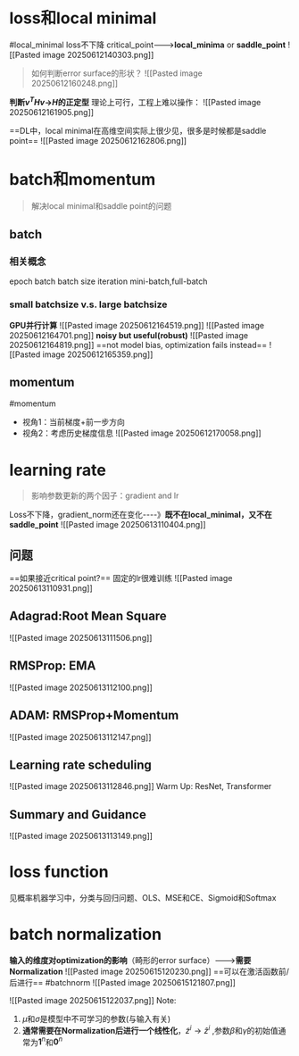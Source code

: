 # loss和local minimal
#local_minimal
loss不下降 critical_point--->**local_minima** or **saddle_point**
![[Pasted image 20250612140303.png]]

> 如何判断error surface的形状？
![[Pasted image 20250612160248.png]]

**判断$v^THv$->$H$的正定型**
理论上可行，工程上难以操作：
![[Pasted image 20250612161905.png]]

==DL中，local minimal在高维空间实际上很少见，很多是时候都是saddle point==
![[Pasted image 20250612162806.png]]

# batch和momentum
> 解决local minimal和saddle point的问题
## batch
### 相关概念
epoch
batch
batch size
iteration
mini-batch,full-batch
### small batchsize v.s. large batchsize
**GPU并行计算**
![[Pasted image 20250612164519.png]]
![[Pasted image 20250612164701.png]]
**noisy but useful(robust)**
![[Pasted image 20250612164819.png]]
==not model bias, optimization fails instead==
![[Pasted image 20250612165359.png]]
## momentum
#momentum
* 视角1：当前梯度+前一步方向
* 视角2：考虑历史梯度信息
![[Pasted image 20250612170058.png]]

# learning rate
> 影响参数更新的两个因子：gradient and lr

Loss不下降，gradient_norm还在变化----》**既不在local_minimal，又不在saddle_point**
![[Pasted image 20250613110404.png]]
## 问题
==如果接近critical point?==
固定的lr很难训练
![[Pasted image 20250613110931.png]]
## Adagrad:Root Mean Square
![[Pasted image 20250613111506.png]]
## RMSProp: EMA
![[Pasted image 20250613112100.png]]
## ADAM: RMSProp+Momentum
![[Pasted image 20250613112147.png]]
## Learning rate scheduling
![[Pasted image 20250613112846.png]]
Warm Up: ResNet, Transformer

## Summary and Guidance
![[Pasted image 20250613113149.png]]
# loss function
见概率机器学习中，分类与回归问题、OLS、MSE和CE、Sigmoid和Softmax
# batch normalization
**输入的维度对optimization的影响**（畸形的error surface）--->**需要Normalization**
![[Pasted image 20250615120230.png]]
==可以在激活函数前/后进行==
#batchnorm
![[Pasted image 20250615121807.png]]

![[Pasted image 20250615122037.png]]
Note:
1. $\mu$和$\sigma$是模型中不可学习的参数(与输入有关)
2. **通常需要在Normalization后进行一个线性化**，$\tilde{z}^i \to \hat{z}^i$ ,参数$\beta$和$\gamma$的初始值通常为$\boldsymbol{1}^n$和$\boldsymbol{0}^n$